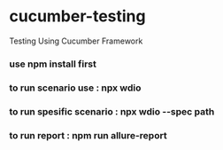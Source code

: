 # cucumber-testing
Testing Using Cucumber Framework

### use npm install first

### to run scenario use : npx wdio
### to run spesific scenario : npx wdio --spec path
### to run report : npm run allure-report
